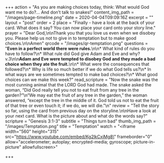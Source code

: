 +++
action = "As you are making choices today, think:  What would God want me to do?... And don’t talk to snakes!"
content_img_path = "/images/page-timeline.png"
date = 2020-04-04T09:09:16Z
excerpt = ""
layout = "post"
order = 2
place = "Finally - have a look at the back of your card. What does it say? You can now place your card onto your story line."
prayer = "Dear God,\n\nThank you that you love us even when we disobey you. Please help us not to give in to temptation but to make good choices.\n\nAmen"
qrcode = "/images/qr-temptation.png"
questions = "**Even in a perfect world there were rules.**\n\n* What kind of rules do you have to follow?\n* What rule did God give Adam and Eve and why? v.3\n\n**Adam and Eve were tempted to disobey God and they made a bad choice when they ate the fruit.**\n\n* What were the consequences that followed?\n* Why is life so much better if we do what God tells us?\n* In what ways are we sometimes tempted to make bad choices?\n* What good choices can we make this week?"
read_scripture = "Now the snake was the most cunning animal that the LORD God had made. The snake asked the woman, “Did God really tell you not to eat fruit from any tree in the garden?”\n“We may eat the fruit of any tree in the garden,” the woman answered, “except the tree in the middle of it. God told us not to eat the fruit of that tree or even touch it; if we do, we will die.”\n"
review = "Tell the story so far, using the card from previous day on the storyline.\n\nHave a look at your next card.  What is the picture about and what do the words say?"
scripture = "Genesis 3:1-3"
subtitle = "Things turn bad"
thumb_img_path = "/images/Temptation.png"
title = "Temptation"
watch = "<iframe width=\"560\" height=\"315\" src=\"https://www.youtube.com/embed/Kg2lkCxjMg8\" frameborder=\"0\" allow=\"accelerometer; autoplay; encrypted-media; gyroscope; picture-in-picture\" allowfullscreen></iframe>"

+++
